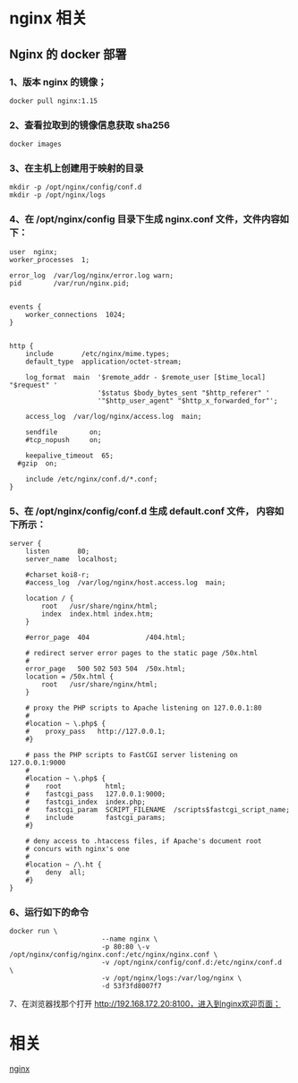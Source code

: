 # nginx 相关

## Nginx 的 docker 部署
### 1、版本 nginx 的镜像；
```
docker pull nginx:1.15
```


### 2、查看拉取到的镜像信息获取 sha256
```
docker images
```

### 3、在主机上创建用于映射的目录

```
mkdir -p /opt/nginx/config/conf.d
mkdir -p /opt/nginx/logs
```

### 4、在 /opt/nginx/config 目录下生成 nginx.conf 文件，文件内容如下：
```
user  nginx;
worker_processes  1;

error_log  /var/log/nginx/error.log warn;
pid        /var/run/nginx.pid;


events {
    worker_connections  1024;
}


http {
    include       /etc/nginx/mime.types;
    default_type  application/octet-stream;

    log_format  main  '$remote_addr - $remote_user [$time_local] "$request" '
                      '$status $body_bytes_sent "$http_referer" '
                      '"$http_user_agent" "$http_x_forwarded_for"';

    access_log  /var/log/nginx/access.log  main;

    sendfile        on;
    #tcp_nopush     on;

    keepalive_timeout  65;
  #gzip  on;

    include /etc/nginx/conf.d/*.conf;
}

``` 

 

 

 ### 5、在 /opt/nginx/config/conf.d 生成 default.conf 文件， 内容如下所示：

```
server {
    listen       80;
    server_name  localhost;

    #charset koi8-r;
    #access_log  /var/log/nginx/host.access.log  main;

    location / {
        root   /usr/share/nginx/html;
        index  index.html index.htm;
    }

    #error_page  404              /404.html;

    # redirect server error pages to the static page /50x.html
    #
    error_page   500 502 503 504  /50x.html;
    location = /50x.html {
        root   /usr/share/nginx/html;
    }

    # proxy the PHP scripts to Apache listening on 127.0.0.1:80
    #
    #location ~ \.php$ {
    #    proxy_pass   http://127.0.0.1;
    #}

    # pass the PHP scripts to FastCGI server listening on 127.0.0.1:9000
    #
    #location ~ \.php$ {
    #    root           html;
    #    fastcgi_pass   127.0.0.1:9000;
    #    fastcgi_index  index.php;
    #    fastcgi_param  SCRIPT_FILENAME  /scripts$fastcgi_script_name;
    #    include        fastcgi_params;
    #}

    # deny access to .htaccess files, if Apache's document root
    # concurs with nginx's one
    #
    #location ~ /\.ht {
    #    deny  all;
    #}
}
```

### 6、运行如下的命令
```
docker run \
                       --name nginx \
                       -p 80:80 \-v  /opt/nginx/config/nginx.conf:/etc/nginx/nginx.conf \
                       -v /opt/nginx/config/conf.d:/etc/nginx/conf.d  \
                       -v /opt/nginx/logs:/var/log/nginx \
                       -d 53f3fd8007f7
```
 

7、在浏览器找那个打开 http://192.168.172.20:8100，进入到nginx欢迎页面；
# 相关
[nginx](http://nginx.org/en/download.html)